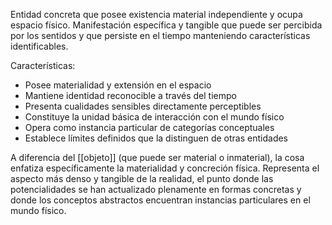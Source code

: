 Entidad concreta que posee existencia material independiente y ocupa espacio físico. Manifestación específica y tangible que puede ser percibida por los sentidos y que persiste en el tiempo manteniendo características identificables.

Características:
- Posee materialidad y extensión en el espacio
- Mantiene identidad reconocible a través del tiempo
- Presenta cualidades sensibles directamente perceptibles
- Constituye la unidad básica de interacción con el mundo físico
- Opera como instancia particular de categorías conceptuales
- Establece límites definidos que la distinguen de otras entidades

A diferencia del [[objeto]] (que puede ser material o inmaterial), la cosa enfatiza específicamente la materialidad y concreción física. Representa el aspecto más denso y tangible de la realidad, el punto donde las potencialidades se han actualizado plenamente en formas concretas y donde los conceptos abstractos encuentran instancias particulares en el mundo físico.
